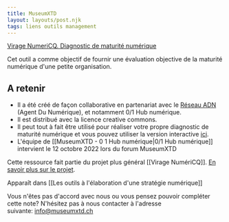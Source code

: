 ```yaml
---
title: MuseumXTD
layout: layouts/post.njk
tags: liens outils management
---
```


[Virage NumeriCQ. Diagnostic de maturité numérique](https://docs.google.com/spreadsheets/d/1d77BekbvXFDBTZjhSDKhZvQjIY2dtMNPZPDiyw-Nq2Y/edit#gid=963154001)

Cet outil a comme objectif de fournir une évaluation objective de la maturité numérique d'une petite organisation. 

## A retenir
- Il a été créé de façon collaborative en partenariat avec le [Réseau ADN](https://wiki.reseauadn.ca/wiki/%C3%80_propos_du_R%C3%A9seau_ADN) (Agent Du Numérique), et notamment 0/1 Hub numérique. 
- Il est distribué avec la licence creative commons.
- Il peut tout à fait être utilisé pour réaliser votre propre diagnostic de maturité numérique et vous pouvez utiliser la version interactive [ici](https://viragenumeriqc.com/formations/). 
- L'équipe de [[MuseumXTD - 0 1 Hub numérique|0/1 Hub numérique]] intervient le 12 octobre 2022 lors du forum MuseumXTD


Cette ressource fait partie du projet plus général [[Virage NumériCQ]]. [En savoir plus sur le projet](obsidian://open?vault=MuseumXTD%20(site%20internet)&file=Virage%20NumeriCQ). 

Apparaît dans [[Les outils à l'élaboration d'une stratégie numérique]]  

Vous n'êtes pas d'accord avec nous ou vous pensez pouvoir compléter cette note? N'hésitez pas à nous contacter à l'adresse suivante: [info@museumxtd.ch](mailto:info@museumxtd.ch)  